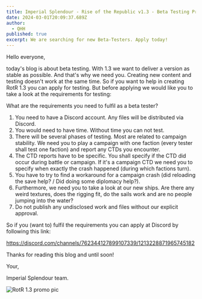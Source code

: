 ```yaml
---
title: Imperial Splendour - Rise of the Republic v1.3 - Beta Testing Program
date: 2024-03-01T20:09:37.689Z
author:
  - QHH
published: true
excerpt: We are searching for new Beta-Testers. Apply today!
---
```

Hello everyone,

today's blog is about beta testing. With 1.3 we want to deliver a version as stable as possible. And that's why we need you. Creating new content and testing doesn't work at the same time. So if you want to help in creating RotR 1.3 you can apply for testing. But before applying we would like you to take a look at the requirements for testing:

What are the requirements you need to fulfil as a beta tester?

1. You need to have a Discord account. Any files will be distributed via Discord.
2. You would need to have time. Without time you can not test.
3. There will be several phases of testing. Most are related to campaign stability. We need you to play a campaign with one faction (every tester shall test one faction) and report any CTDs you encounter.
4. The CTD reports have to be specific. You shall specify if the CTD did occur during battle or campaign. If it's a campaign CTD we need you to specify when exactly the crash happened (during which factions turn).
5. You have to try to find a workaround for a campaign crash (did reloading the save help? / Did doing some diplomacy help?).
6. Furthermore, we need you to take a look at our new ships. Are there any weird textures, does the rigging fit, do the sails work and are no people jumping into the water?
7. Do not publish any undisclosed work and files without our explicit approval.

So if you (want to) fulfil the requirements you can apply at Discord by following this link: 

https://discord.com/channels/762344127899107339/1213228871965745182

Thanks for reading this blog and until soon!

Your,

Imperial Splendour team.

![RotR 1.3 promo pic](../_img/rotr-1.3teaser.png "RotR 1.3 promo pic")